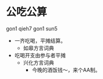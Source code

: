 



# 公吃公算
gon1 qieh7 gon1 sun5
+ 一齐吃喝，平摊结算。
  * 如皋方言词典
+ 吃喝开支由参与者平摊
  * 兴化方言词典
    - 今晚的酒饭钱～，来个AA制。
